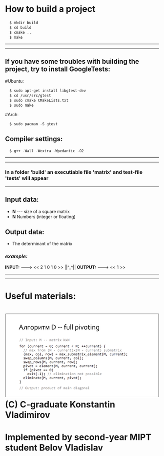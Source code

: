 # How to build a project
```
  $ mkdir build
  $ cd build
  $ cmake ..
  $ make
```
---
---
## If you have some troubles with building the project, try to install GoogleTests:
#Ubuntu:
```
  $ sudo apt-get install libgtest-dev
  $ cd /usr/src/gtest
  $ sudo cmake CMakeLists.txt
  $ sudo make
```
#Arch:
```
  $ sudo pacman -S gtest
```

## Compiler settings:
```
  $ g++ -Wall -Wextra -Wpedantic -O2
```
---
---
### In a folder 'build' an executiable file 'matrix' and  test-file 'tests' will appear
---
## Input data: 
* **N** --- size of a square matrix
* **N** Numbers (integer or floating)  
## Output data: 
* The determinant of the matrix 
### ***example:*** 
**INPUT:** ---> << 2 1 0 1 0 >> ||^_^|| **OUTPUT:** ---> << 1 >>

--- 
---
# Useful materials: 
![Screenshot](pics/algorithm.png)
(C) C-graduate Konstantin Vladimirov
===================================================================================================

# Implemented by second-year MIPT student Belov Vladislav
